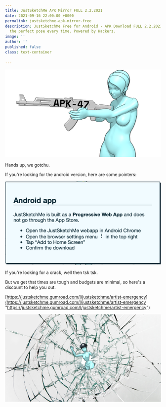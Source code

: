 ```yaml
---
title: JustSketchMe APK Mirror FULL 2.2.2021
date: 2021-09-16 22:00:00 +0000
permalink: justsketchme-apk-mirror-free
description: JustSketchMe Free for Android - APK Download FULL 2.2.2021 ... to create
  the perfect pose every time. Powered by Hackerz.
image: ''
author: ''
published: false
class: text-container

---
```

![](/uploads/apk-mirror-crack-justsketchme.png)

Hands up, we gotchu. 

If you're looking for the android version, here are some pointers: 

![](/uploads/screenshot-2021-09-15-at-15-44-20.png)

If you're looking for a crack, well then tsk tsk. 

But we get that times are tough and budgets are minimal, so here's a discount to help you out. 

[https://justsketchme.gumroad.com/l/justsketchme/artist-emergency](https://justsketchme.gumroad.com/l/justsketchme/artist-emergency "https://justsketchme.gumroad.com/l/justsketchme/artist-emergency")

![](/uploads/blogimages-planetary.png)